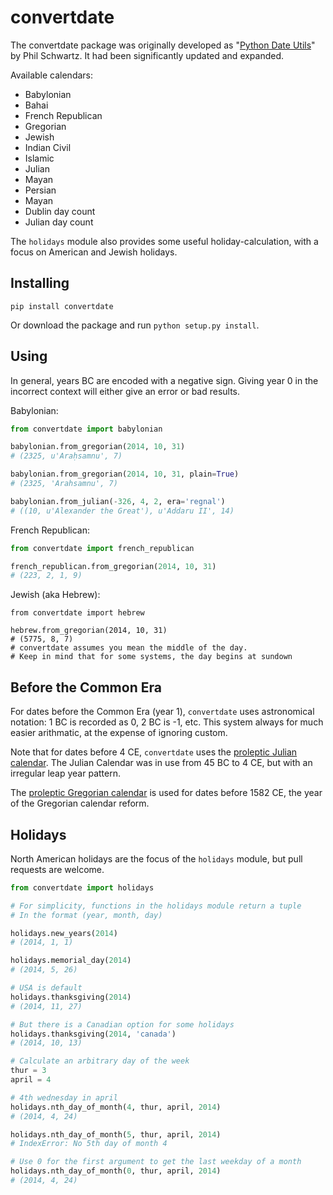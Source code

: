 convertdate
===========

The convertdate package was originally developed as "[Python Date Utils](http://sourceforge.net/projects/pythondateutils)" by Phil Schwartz. It had been significantly updated and expanded.

Available calendars:

* Babylonian
* Bahai
* French Republican
* Gregorian
* Jewish
* Indian Civil
* Islamic
* Julian
* Mayan
* Persian
* Mayan
* Dublin day count
* Julian day count

The `holidays` module also provides some useful holiday-calculation, with a focus on American and Jewish holidays.

Installing
-------

`pip install convertdate`

Or download the package and run `python setup.py install`.

Using
-----

In general, years BC are encoded with a negative sign. Giving year 0 in the incorrect context will either give an error or bad results.

Babylonian:

````python
from convertdate import babylonian

babylonian.from_gregorian(2014, 10, 31)
# (2325, u'Araḥsamnu', 7)

babylonian.from_gregorian(2014, 10, 31, plain=True)
# (2325, 'Arahsamnu', 7)

babylonian.from_julian(-326, 4, 2, era='regnal')
# ((10, u'Alexander the Great'), u'Addaru II', 14)
````

French Republican:

````python
from convertdate import french_republican

french_republican.from_gregorian(2014, 10, 31)
# (223, 2, 1, 9)
````

Jewish (aka Hebrew):

````
from convertdate import hebrew

hebrew.from_gregorian(2014, 10, 31)
# (5775, 8, 7)
# convertdate assumes you mean the middle of the day.
# Keep in mind that for some systems, the day begins at sundown
````

Before the Common Era
---------------------

For dates before the Common Era (year 1), `convertdate` uses astronomical notation: 1 BC is recorded as 0, 2 BC is -1, etc. This system always for much easier arithmatic, at the expense of ignoring custom.

Note that for dates before 4 CE, `convertdate` uses the [proleptic Julian calendar](https://en.wikipedia.org/wiki/Proleptic_Julian_calendar). The Julian Calendar was in use from 45 BC to 4 CE, but with an irregular leap year pattern.

The [proleptic Gregorian calendar](https://en.wikipedia.org/wiki/Proleptic_Gregorian_calendar) is used for dates before 1582 CE, the year of the Gregorian calendar reform.

Holidays
--------

North American holidays are the focus of the `holidays` module, but pull requests are welcome.

````python
from convertdate import holidays

# For simplicity, functions in the holidays module return a tuple
# In the format (year, month, day)

holidays.new_years(2014)
# (2014, 1, 1)

holidays.memorial_day(2014)
# (2014, 5, 26)

# USA is default
holidays.thanksgiving(2014)
# (2014, 11, 27)

# But there is a Canadian option for some holidays
holidays.thanksgiving(2014, 'canada')
# (2014, 10, 13)

# Calculate an arbitrary day of the week
thur = 3
april = 4

# 4th wednesday in april
holidays.nth_day_of_month(4, thur, april, 2014)
# (2014, 4, 24)

holidays.nth_day_of_month(5, thur, april, 2014)
# IndexError: No 5th day of month 4

# Use 0 for the first argument to get the last weekday of a month
holidays.nth_day_of_month(0, thur, april, 2014)
# (2014, 4, 24)

````
